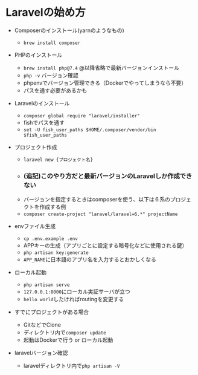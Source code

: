 # Laravelの始め方

- Composerのインストール(yarnのようなもの)

  - `brew install composer`

- PHPのインストール

  - `brew install php@7.4` @以降省略で最新バージョンインストール
  - `php -v` バージョン確認
  - phpenvでバージョン管理できる（Dockerでやってしまうなら不要）
  - パスを通す必要があるかも

- Laravelのインストール

  - `composer global require "laravel/installer"`
  - fishでパスを通す
  - `set -U fish_user_paths $HOME/.composer/vendor/bin $fish_user_paths`
  
- プロジェクト作成

  - `laravel new {プロジェクト名}`
  - ### (追記)このやり方だと最新バージョンのLaravelしか作成できない
  - バージョンを指定するときはcomposerを使う、以下は６系のプロジェクトを作成する例
  - `composer create-project "laravel/laravel=6.*" projectName`
  
- envファイル生成

  - `cp .env.example .env`
  - APPキーの生成（アプリごとに設定する暗号化などに使用される鍵）
  - `php artisan key:generate`
  - `APP_NAME`に日本語のアプリ名を入力するとおかしくなる
  
- ローカル起動

  - `php artisan serve`
  - `127.0.0.1:8000`にローカル実証サーバが立つ
  - `hello world`したければroutingを変更する

- すでにプロジェクトがある場合

  - GitなどでClone
  - ディレクトリ内で`composer update`
  - 起動はDockerで行う or ローカル起動
 
- laravelバージョン確認

  - laravelディレクトリ内で`php artisan -V`
